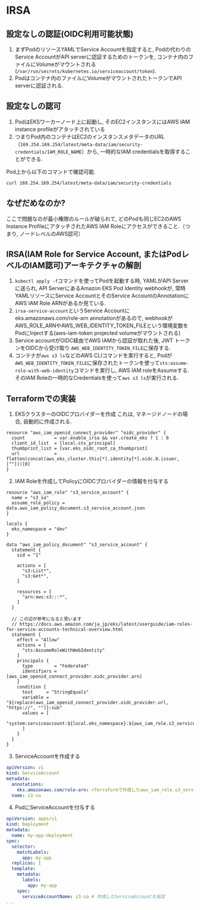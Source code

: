 # IRSA

## 設定なしの認証(OIDC利用可能状態)
1. まずPodのリソースYAMLでService Accountを指定すると, Podの代わりのService AccountがAPI serverに認証するためのトークンを, コンテナ内のファイルにVolumeがマウントされる(`/var/run/secrets/kubernetes.io/serviceaccount/token`).
2. Podはコンテナ内のファイルにVolumeがマウントされたトークンでAPI serverに認証される.

## 設定なしの認可
1. PodはEKSワーカーノード上に起動し, そのEC2インスタンスにはAWS IAM instance profileがアタッチされている
2. つまりPod内のコンテナはEC2のインスタンスメタデータのURL（`169.254.169.254/latest/meta-data/iam/security-credentials/IAM_ROLE_NAME`）から, 一時的なIAM credentialsを取得することができる.

Pod上から以下のコマンドで確認可能.
``` sh
curl 169.254.169.254/latest/meta-data/iam/security-credentials
```

## なぜだめなのか?
ここで問題なのが最小権限のルールが破られて, どのPodも同じEC2のAWS Instance ProfileにアタッチされたAWS IAM Roleにアクセスができること.（つまり, ノードレベルのAWS認可）

## IRSA(IAM Role for Service Account, またはPodレベルのIAM認可)アーキテクチャの解剖
1. `kubectl apply -f`コマンドを使ってPodを起動する時, YAMLがAPI Serverに送られ, API ServerにあるAmazon EKS Pod Identity webhookが, 常時YAMLリソースにService AccountとそのService AccountのAnnotationにAWS IAM Role ARNがあるか見ている.
2. `irsa-service-account`というService Accountに eks.amazonaws.com/role-arn annotationがあるので, webhookがAWS_ROLE_ARNやAWS_WEB_IDENTITY_TOKEN_FILEという環境変数をPodにInjectする(aws-iam-token projected volumeがマウントされる)
3. Service accountがOIDC経由でAWS IAMから認証が取れた後, JWT トークンをOIDCから受け取り `AWS_WEB_IDENTITY_TOKEN_FILE`に保存する.
4. コンテナが`aws s3 ls`などのAWS CLIコマンドを実行すると, Podが`AWS_WEB_IDENTITY_TOKEN_FILE`に保存されたトークンを使って`sts:assume-role-with-web-identity`コマンドを実行し, AWS IAM roleをAssumeする. そのIAM Roleの一時的なCredentialsを使って`aws s3 ls`が実行される.


## Terraformでの実装

1. EKSクラスターのOIDCプロバイダーを作成
これは, マネージドノードの場合, 自動的に作成される.
``` hcl
resource "aws_iam_openid_connect_provider" "oidc_provider" {
  count           = var.enable_irsa && var.create_eks ? 1 : 0
  client_id_list  = [local.sts_principal]
  thumbprint_list = [var.eks_oidc_root_ca_thumbprint]
  url             = flatten(concat(aws_eks_cluster.this[*].identity[*].oidc.0.issuer, [""]))[0]
}
```
2. IAM Roleを作成してPolicyにOIDCプロバイダーの情報を付与する
``` hcl
resource "aws_iam_role" "s3_service_account" {
  name = "s3_sa"
  assume_role_policy = data.aws_iam_policy_document.s3_service_account.json
}

locals {
  eks_namespace = "dev"
}

data "aws_iam_policy_document" "s3_service_account" {
  statement {
    sid = "1"

    actions = [
      "s3:List*",
      "s3:Get*",
    ]

    resources = [
      "arn:aws:s3:::*",
    ]
  }

  // この辺が参考になると思います
  // https://docs.aws.amazon.com/ja_jp/eks/latest/userguide/iam-roles-for-service-accounts-technical-overview.html
  statement {
    effect = "Allow"
    actions = [
      "sts:AssumeRoleWithWebIdentity"
    ]
    principals {
      type        = "Federated"
      identifiers = [aws_iam_openid_connect_provider.oidc_provider.arn]
    }
    condition {
      test     = "StringEquals"
      variable = "${replace(aws_iam_openid_connect_provider.oidc_provider.url, "https://", "")}:sub"
      values = [
        "system:serviceaccount:${local.eks_namespace}:${aws_iam_role.s3_service_account.name}"
      ]
    }
  }
}
```
3. ServiceAccountを作成する
``` yaml
apiVersion: v1
kind: ServiceAccount
metadata:
  annotations:
    eks.amazonaws.com/role-arn: <Terraformで作成したaws_iam_role.s3_service_accountのARN>
  name: s3-sa
```
4. PodにServiceAccountを付与する
``` yaml
apiVersion: apps/v1
kind: Deployment
metadata:
  name: my-app-deployment
spec:
  selector:
    matchLabels:
      app: my-app
  replicas: 1
  template:
    metadata:
      labels:
        app: my-app
    spec:
      serviceAccountName: s3-sa # 作成したServiceAccountを指定
...
```